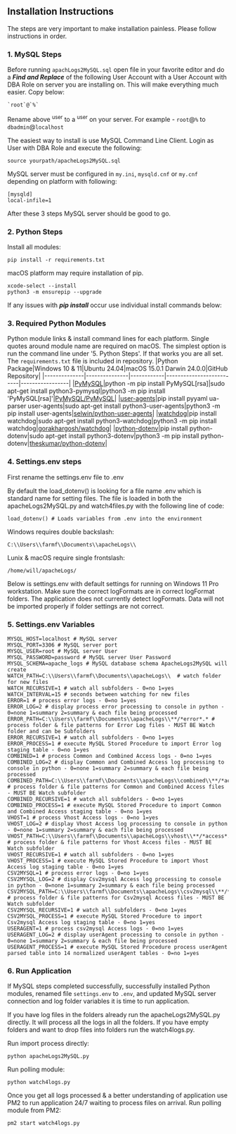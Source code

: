 ## Installation Instructions
The steps are very important to make installation painless. Please follow instructions in order.

### 1. MySQL Steps
Before running `apachLogs2MySQL.sql` open file in your favorite editor and do a ***Find and Replace*** of the following User Account with a User Account with DBA Role on server you are installing on. This will make everything much easier. Copy below:
```
`root`@`%`
```
Rename above <sup>user</sup> to a <sup>user</sup> on your server. For example - `root`@`%` to `dbadmin`@`localhost`

The easiest way to install is use MySQL Command Line Client. Login as User with DBA Role and execute the following:
```
source yourpath/apacheLogs2MySQL.sql
```
MySQL server must be configured in `my.ini`, `mysqld.cnf` or `my.cnf` depending on platform with following: 
```
[mysqld]
local-infile=1
```
After these 3 steps MySQL server should be good to go.

### 2. Python Steps
Install all modules:
```
pip install -r requirements.txt
```
macOS platform may require installation of pip.
```
xcode-select --install
python3 -m ensurepip --upgrade 
```
If any issues with ***pip install*** occur use individual install commands below:

### 3. Required Python Modules
Python module links & install command lines for each platform. Single quotes around module name are required on macOS. The simplest option is run the command line under '5. Python Steps'. If that works you are all set. The `requirements.txt` file is included in repository.
|Python Package|Windows 10 & 11|Ubuntu 24.04|macOS 15.0.1 Darwin 24.0.0|GitHub Repository|
|--------------|---------------|------------|--------------------------|-----------------|
|[PyMySQL](https://pypi.org/project/PyMySQL/)|python -m pip install PyMySQL[rsa]|sudo apt-get install python3-pymysql|python3 -m pip install 'PyMySQL[rsa]'|[PyMySQL/PyMySQL](https://github.com/PyMySQL/PyMySQL)|
|[user-agents](https://pypi.org/project/user-agents/)|pip install pyyaml ua-parser user-agents|sudo apt-get install python3-user-agents|python3 -m pip install user-agents|[selwin/python-user-agents](https://github.com/selwin/python-user-agents)|
|[watchdog](https://pypi.org/project/watchdog/)|pip install watchdog|sudo apt-get install python3-watchdog|python3 -m pip install watchdog|[gorakhargosh/watchdog](https://github.com/gorakhargosh/watchdog/tree/master)|
|[python-dotenv](https://pypi.org/project/python-dotenv/)|pip install python-dotenv|sudo apt-get install python3-dotenv|python3 -m pip install python-dotenv|[theskumar/python-dotenv](https://github.com/theskumar/python-dotenv)|

### 4. Settings.env steps
First rename the settings.env file to .env

By default the load_dotenv() is looking for a file name .env which is standard name for setting files. The file is loaded in both the apacheLogs2MySQL.py and watch4files.py with the following line of code:
```
load_dotenv() # Loads variables from .env into the environment
```
Windows requires double backslash:
```
C:\\Users\\farmf\\Documents\\apacheLogs\\
```
Lunix & macOS require single frontslash:
```
/home/will/apacheLogs/
```
Below is settings.env with default settings for running on Windows 11 Pro workstation. Make sure the correct logFormats are in correct logFormat folders. The application does not currently detect logFormats. Data will not be imported properly if folder settings are not correct.
### 5. Settings.env Variables
```
MYSQL_HOST=localhost # MySQL server
MYSQL_PORT=3306 # MySQL server port
MYSQL_USER=root # MySQL server User 
MYSQL_PASSWORD=password # MySQL server User Password
MYSQL_SCHEMA=apache_logs # MySQL database schema ApacheLogs2MySQL will create
WATCH_PATH=C:\\Users\\farmf\\Documents\\apacheLogs\\  # watch folder for new files
WATCH_RECURSIVE=1 # watch all subfolders - 0=no 1=yes
WATCH_INTERVAL=15 # seconds between watching for new files
ERROR=1 # process error logs - 0=no 1=yes
ERROR_LOG=2 # display process error processing to console in python - 0=none 1=summary 2=summary & each file being processed
ERROR_PATH=C:\\Users\\farmf\\Documents\\apacheLogs\\**/*error*.* # process folder & file patterns for Error Log files - MUST BE Watch folder and can be Subfolders
ERROR_RECURSIVE=1 # watch all subfolders - 0=no 1=yes
ERROR_PROCESS=1 # execute MySQL Stored Procedure to import Error log staging table - 0=no 1=yes
COMBINED=1 # process Common and Combined Access logs - 0=no 1=yes
COMBINED_LOG=2 # display Common and Combined Access log processing to console in python - 0=none 1=summary 2=summary & each file being processed
COMBINED_PATH=C:\\Users\\farmf\\Documents\\apacheLogs\\combined\\**/*access*.* # process folder & file patterns for Common and Combined Access files - MUST BE Watch subfolder
COMBINED_RECURSIVE=1 # watch all subfolders - 0=no 1=yes
COMBINED_PROCESS=1 # execute MySQL Stored Procedure to import Common and Combined Access staging table - 0=no 1=yes
VHOST=1 # process Vhost Access logs - 0=no 1=yes
VHOST_LOG=2 # display Vhost Access log processing to console in python - 0=none 1=summary 2=summary & each file being processed
VHOST_PATH=C:\\Users\\farmf\\Documents\\apacheLogs\\vhost\\**/*access*.* # process folder & file patterns for Vhost Access files - MUST BE Watch subfolder
VHOST_RECURSIVE=1 # watch all subfolders - 0=no 1=yes
VHOST_PROCESS=1 # execute MySQL Stored Procedure to import Vhost Access log staging table - 0=no 1=yes
CSV2MYSQL=1 # process error logs - 0=no 1=yes
CSV2MYSQL_LOG=2 # display Csv2mysql Access log processing to console in python - 0=none 1=summary 2=summary & each file being processed
CSV2MYSQL_PATH=C:\\Users\\farmf\\Documents\\apacheLogs\\csv2mysql\\**/*access*.* # process folder & file patterns for Csv2mysql Access files - MUST BE Watch subfolder
CSV2MYSQL_RECURSIVE=1 # watch all subfolders - 0=no 1=yes
CSV2MYSQL_PROCESS=1 # execute MySQL Stored Procedure to import Csv2mysql Access log staging table - 0=no 1=yes
USERAGENT=1 # process csv2mysql Access logs - 0=no 1=yes
USERAGENT_LOG=2 # display userAgent processing to console in python - 0=none 1=summary 2=summary & each file being processed
USERAGENT_PROCESS=1 # execute MySQL Stored Procedure process userAgent parsed table into 14 normalized userAgent tables - 0=no 1=yes
```
### 6. Run Application
If MySQL steps completed successfully, successfully installed Python modules, renamed file `settings.env` to `.env`, and updated MySQL server connection and log folder variables it is time to run application.

If you have log files in the folders already run the apacheLogs2MySQL.py directly. It will process all the logs in all the folders. If you have empty folders and want to drop files into folders run the watch4logs.py.

Run import process directly:
```
python apacheLogs2MySQL.py
```
Run polling module:
```
python watch4logs.py
```
Once you get all logs processed & a better understanding of application use PM2 to run application 24/7 waiting to process files on arrival.
Run polling module from PM2:
```
pm2 start watch4logs.py
```
